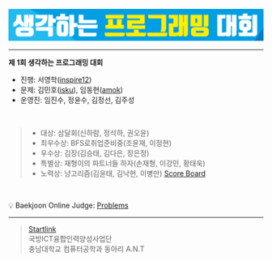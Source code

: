 ![Alt Text](https://github.com/CNU-ANT/1st-Thinking-PC/blob/master/A/img/A1.png)

----------

**제 1회 생각하는 프로그래밍 대회**

- 진행: 서영학([inspire12](https://acmicpc.net/user/inspire12))
- 문제: 김민호([isku](https://acmicpc.net/user/isku)), 임동현([amok](https://acmicpc.net/user/amok))
- 운영진: 임진수, 정윤수, 김정선, 김주성
<br>

> - 대상: 삼달회(신하람, 정석하, 권오윤)
> - 최우수상: BFS로취업준비중(조윤재, 이정현)
> - 우수상: 김장(김승태, 김다은, 장은정)
> - 특별상: 재형이의 파트너들 하자(손재형, 이강민, 황태욱)
> - 노력상: 냥고리즘(김윤태, 김낙현, 이병만)
> [Score Board](https://www.acmicpc.net/contest/board/247)
<br>

:bulb: Baekjoon Online Judge: [Problems](https://www.acmicpc.net/category/detail/1756)

----------

> [Startlink](https://startlink.io/) <br>
> 국방ICT융합인력양성사업단 <br>
> 충남대학교 컴퓨터공학과 동아리 A.N.T <br>
